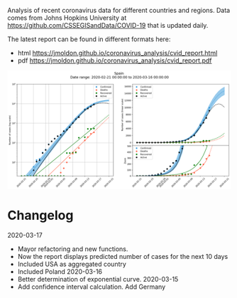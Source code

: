 Analysis of recent coronavirus data for different countries and regions. Data comes from Johns Hopkins University at https://github.com/CSSEGISandData/COVID-19 that is updated daily.


The latest report can be found in different formats here:

- html https://jmoldon.github.io/coronavirus_analysis/cvid_report.html
- pdf https://jmoldon.github.io/coronavirus_analysis/cvid_report.pdf

![](plots/Spain.png)

# Changelog

2020-03-17
- Mayor refactoring and new functions. 
- Now the report displays predicted number of cases for the next 10 days
- Included USA as aggregated country
- Included Poland 
2020-03-16 
- Better determination of exponential curve.
2020-03-15 
- Add confidence interval calculation. Add Germany

